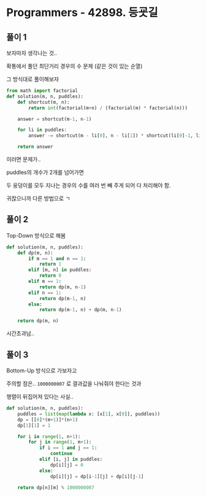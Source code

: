 # Programmers - 42898. 등굣길



## 풀이 1

보자마자 생각나는 것..

확통에서 풀던 최단거리 경우의 수 문제 (같은 것이 있는 순열)



그 방식대로 풀이해보자

```python
from math import factorial
def solution(m, n, puddles):
    def shortcut(m, n):
        return int(factorial(m+n) / (factorial(m) * factorial(n)))

    answer = shortcut(m-1, n-1)

    for li in puddles:
        answer -= shortcut(m - li[0], n - li[1]) * shortcut(li[0]-1, li[1]-1)

    return answer
```



이러면 문제가..

puddles의 개수가 2개를 넘어가면

두 웅덩이를 모두 지나는 경우의 수를 여러 번 빼 주게 되어 다 처리해야 함.

귀찮으니까 다른 방법으로 ㄱ



## 풀이 2

Top-Down 방식으로 해봄

```python
def solution(m, n, puddles):
    def dp(m, n):
        if m == 1 and n == 1:
            return 1
        elif [m, n] in puddles:
            return 0
        elif m == 1:
            return dp(m, n-1)
        elif n == 1:
            return dp(m-1, n)
        else:
            return dp(m-1, n) + dp(m, n-1)

    return dp(m, n)
```

시간초과남..



## 풀이 3

Bottom-Up 방식으로 가보자고

주의할 점은.. `1000000007` 로 결과값을 나눠줘야 한다는 것과

행렬이 뒤집어져 있다는 사실..

```python
def solution(m, n, puddles):
    puddles = list(map(lambda x: [x[1], x[0]], puddles))
    dp = [[0]*(m+1)]*(n+1)
    dp[1][1] = 1

    for i in range(1, n+1):
        for j in range(1, m+1):
            if i == 1 and j == 1:
                continue
            elif [i, j] in puddles:
                dp[i][j] = 0
            else:
                dp[i][j] = dp[i-1][j] + dp[i][j-1]

    return dp[n][m] % 1000000007
```

